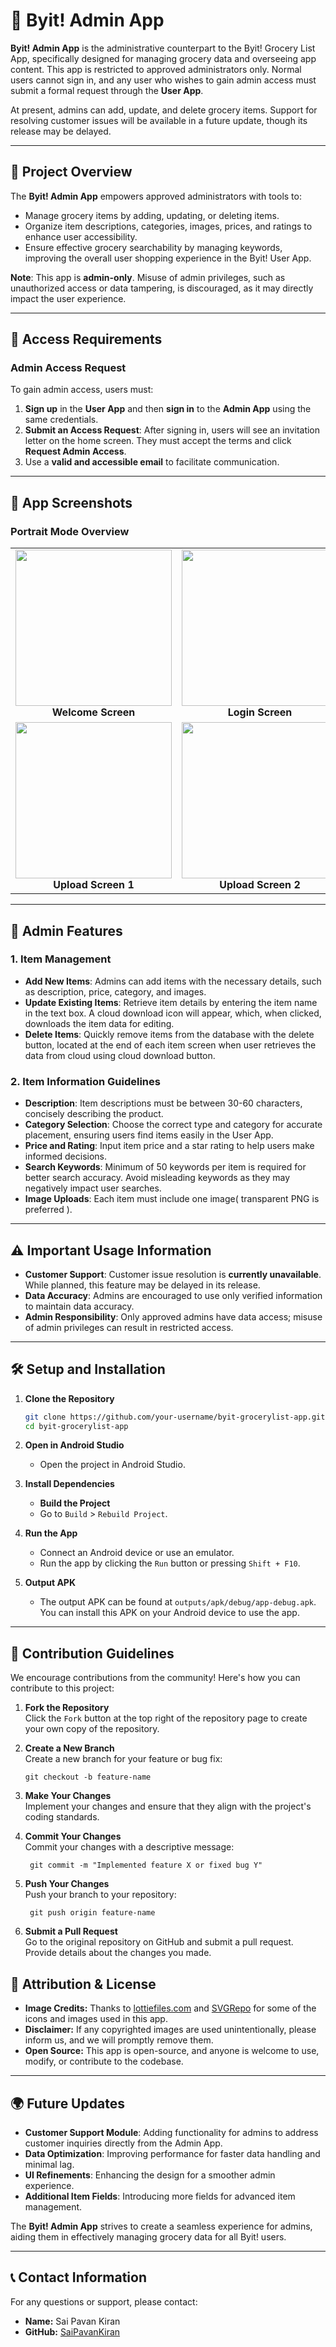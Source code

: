 # 🛒 Byit! Admin App

**Byit! Admin App** is the administrative counterpart to the Byit! Grocery List App, specifically designed for managing grocery data and overseeing app content. This app is restricted to approved administrators only. Normal users cannot sign in, and any user who wishes to gain admin access must submit a formal request through the **User App**.

At present, admins can add, update, and delete grocery items. Support for resolving customer issues will be available in a future update, though its release may be delayed.

---

## 📲 Project Overview

The **Byit! Admin App** empowers approved administrators with tools to:

- Manage grocery items by adding, updating, or deleting items.
- Organize item descriptions, categories, images, prices, and ratings to enhance user accessibility.
- Ensure effective grocery searchability by managing keywords, improving the overall user shopping experience in the Byit! User App.

**Note**: This app is **admin-only**. Misuse of admin privileges, such as unauthorized access or data tampering, is discouraged, as it may directly impact the user experience.

---

## 🔑 Access Requirements

### Admin Access Request

To gain admin access, users must:

1. **Sign up** in the **User App** and then **sign in** to the **Admin App** using the same credentials.
2. **Submit an Access Request**: After signing in, users will see an invitation letter on the home screen. They must accept the terms and click **Request Admin Access**.
3. Use a **valid and accessible email** to facilitate communication.

---

## 📱 App Screenshots

### Portrait Mode Overview

<table align="center">
  <tr>
    <td align="center">
      <img src="images/admin_welcome_screen.jpg" width="250"/><br />
      <strong>Welcome Screen</strong>
    </td>
    <td align="center">
      <img src="images/admin_login_screen.jpg" width="250"/><br />
      <strong>Login Screen</strong>
    </td>
  </tr>
  <tr>
    <td align="center">
      <img src="images/admin_upload_screen_1.jpg" width="250"/><br />
      <strong>Upload Screen 1</strong>
    </td>
    <td align="center">
      <img src="images/admin_upload_screen_2.jpg" width="250"/><br />
      <strong>Upload Screen 2</strong>
    </td>
  </tr>
</table>


---

## 🚀 Admin Features

### 1. Item Management

- **Add New Items**: Admins can add items with the necessary details, such as description, price, category, and images.
- **Update Existing Items**: Retrieve item details by entering the item name in the text box. A cloud download icon will appear, which, when clicked, downloads the item data for editing.
- **Delete Items**: Quickly remove items from the database with the delete button, located at the end of each item screen when user retrieves the data from cloud using cloud download button.

### 2. Item Information Guidelines

- **Description**: Item descriptions must be between 30-60 characters, concisely describing the product.
- **Category Selection**: Choose the correct type and category for accurate placement, ensuring users find items easily in the User App.
- **Price and Rating**: Input item price and a star rating to help users make informed decisions.
- **Search Keywords**: Minimum of 50 keywords per item is required for better search accuracy. Avoid misleading keywords as they may negatively impact user searches.
- **Image Uploads**: Each item must include one image( transparent PNG is preferred ).

---

## ⚠️ Important Usage Information

- **Customer Support**: Customer issue resolution is **currently unavailable**. While planned, this feature may be delayed in its release.
- **Data Accuracy**: Admins are encouraged to use only verified information to maintain data accuracy.
- **Admin Responsibility**: Only approved admins have data access; misuse of admin privileges can result in restricted access.

---
## 🛠️ Setup and Installation

1. **Clone the Repository**  
   ```bash
   git clone https://github.com/your-username/byit-grocerylist-app.git
   cd byit-grocerylist-app
   ```
   
 1. **Open in Android Studio**
	- Open the project in Android Studio.
	  
 3. **Install Dependencies**
	- **Build the Project**
    - Go to `Build` > `Rebuild Project`.
      
4.  **Run the App**
    - Connect an Android device or use an emulator.
    - Run the app by clicking the `Run` button or pressing `Shift + F10`.
      
5. **Output APK**
    - The output APK can be found at `outputs/apk/debug/app-debug.apk`. You can install this APK on your Android device to use the app.


---

## 🤝 Contribution Guidelines

We encourage contributions from the community! Here's how you can contribute to this project:

1. **Fork the Repository**  
    Click the `Fork` button at the top right of the repository page to create your own copy of the repository.
    
2. **Create a New Branch**  
    Create a new branch for your feature or bug fix:
    
    ```shell
    git checkout -b feature-name
    ```
    
3. **Make Your Changes**  
    Implement your changes and ensure that they align with the project's coding standards.
    
4. **Commit Your Changes**  
    Commit your changes with a descriptive message:
    
    ```shell
     git commit -m "Implemented feature X or fixed bug Y"
    ```
    
5. **Push Your Changes**  
    Push your branch to your repository:
    
    ```shell
     git push origin feature-name
    ```
    
6. **Submit a Pull Request**  
    Go to the original repository on GitHub and submit a pull request. Provide details about the changes you made.
    

## 📜 Attribution & License

- **Image Credits:** Thanks to [lottiefiles.com](https://lottiefiles.com/) and [SVGRepo](https://www.svgrepo.com) for some of the icons and images used in this app.
- **Disclaimer:** If any copyrighted images are used unintentionally, please inform us, and we will promptly remove them.
- **Open Source:** This app is open-source, and anyone is welcome to use, modify, or contribute to the codebase.


---

## 🌍 Future Updates

- **Customer Support Module**: Adding functionality for admins to address customer inquiries directly from the Admin App.
- **Data Optimization**: Improving performance for faster data handling and minimal lag.
- **UI Refinements**: Enhancing the design for a smoother admin experience.
- **Additional Item Fields**: Introducing more fields for advanced item management.

The **Byit! Admin App** strives to create a seamless experience for admins, aiding them in effectively managing grocery data for all Byit! users.


---
## 📞 Contact Information

For any questions or support, please contact:

- **Name:** Sai Pavan Kiran
- **GitHub:** [SaiPavanKiran](https://github.com/SaiPavanKiran)
